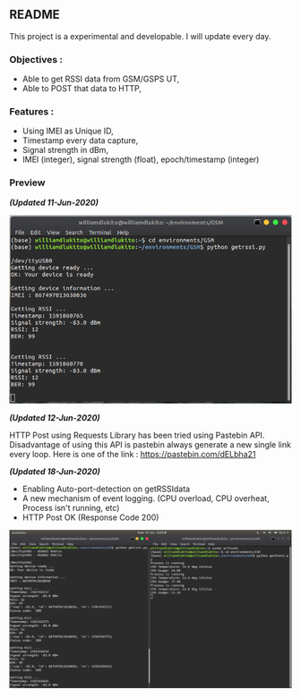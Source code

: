 ## README
This project is a experimental and developable. I will update every day.

### Objectives :
- Able to get RSSI data from GSM/GSPS UT,
- Able to POST that data to HTTP,

### Features :
- Using IMEI as Unique ID,
- Timestamp every data capture,
- Signal strength in dBm,
- IMEI (integer), signal strength (float), epoch/timestamp (integer)

### Preview
***(Updated 11-Jun-2020)***

![NEWEST UPDATE](TerminalResult.jpg)

***(Updated 12-Jun-2020)***

HTTP Post using Requests Library has been tried using Pastebin API. Disadvantage of using this API is pastebin always generate a new single link every loop.
Here is one of the link : https://pastebin.com/dELbha21

***(Updated 18-Jun-2020)***

- Enabling Auto-port-detection on getRSSIdata
- A new mechanism of event logging. (CPU overload, CPU overheat, Process isn't running, etc)
- HTTP Post OK (Response Code 200)

![getEvent&getRSSI](getRSSI&getEvent.png)
